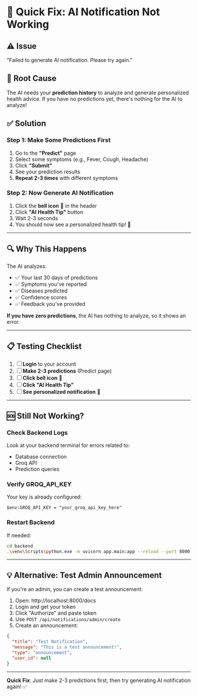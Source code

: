 # 🔧 Quick Fix: AI Notification Not Working

## ⚠️ Issue
"Failed to generate AI notification. Please try again."

## 🎯 Root Cause
The AI needs your **prediction history** to analyze and generate personalized health advice. If you have no predictions yet, there's nothing for the AI to analyze!

## ✅ Solution

### Step 1: Make Some Predictions First
1. Go to the **"Predict"** page
2. Select some symptoms (e.g., Fever, Cough, Headache)
3. Click **"Submit"**
4. See your prediction results
5. **Repeat 2-3 times** with different symptoms

### Step 2: Now Generate AI Notification
1. Click the **bell icon** 🔔 in the header
2. Click **"AI Health Tip"** button
3. Wait 2-3 seconds
4. You should now see a personalized health tip! 🤖

---

## 🔍 Why This Happens

The AI analyzes:
- ✅ Your last 30 days of predictions
- ✅ Symptoms you've reported
- ✅ Diseases predicted
- ✅ Confidence scores
- ✅ Feedback you've provided

**If you have zero predictions**, the AI has nothing to analyze, so it shows an error.

---

## 📋 Testing Checklist

1. ☐ **Login** to your account
2. ☐ **Make 2-3 predictions** (Predict page)
3. ☐ **Click bell icon** 🔔
4. ☐ **Click "AI Health Tip"**
5. ☐ **See personalized notification** 🎉

---

## 🆘 Still Not Working?

### Check Backend Logs
Look at your backend terminal for errors related to:
- Database connection
- Groq API
- Prediction queries

### Verify GROQ_API_KEY
Your key is already configured:
```
$env:GROQ_API_KEY = "your_groq_api_key_here"
```

### Restart Backend
If needed:
```bash
cd backend
.\venv\Scripts\python.exe -m uvicorn app.main:app --reload --port 8000
```

---

## 💡 Alternative: Test Admin Announcement

If you're an admin, you can create a test announcement:
1. Open: http://localhost:8000/docs
2. Login and get your token
3. Click "Authorize" and paste token
4. Use `POST /api/notifications/admin/create`
5. Create an announcement:
```json
{
  "title": "Test Notification",
  "message": "This is a test announcement!",
  "type": "announcement",
  "user_id": null
}
```

---

**Quick Fix**: Just make 2-3 predictions first, then try generating AI notification again! ✅

